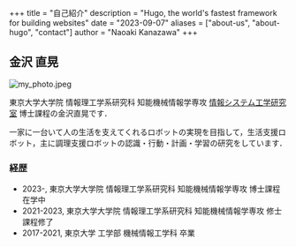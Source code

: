 +++
title = "自己紹介"
description = "Hugo, the world's fastest framework for building websites"
date = "2023-09-07"
aliases = ["about-us", "about-hugo", "contact"]
author = "Naoaki Kanazawa"
+++

## 金沢 直晃

![my_photo.jpeg](../../images/my_dream_crop.jpg)

東京大学大学院 情報理工学系研究科 知能機械情報学専攻 [情報システム工学研究室](http://www.jsk.t.u-tokyo.ac.jp/ ) 博士課程の金沢直晃です．

一家に一台いて人の生活を支えてくれるロボットの実現を目指して，生活支援ロボット，主に調理支援ロボットの認識・行動・計画・学習の研究をしています．

### 経歴
* 2023-, 東京大学大学院 情報理工学系研究科 知能機械情報学専攻 博士課程在学中
* 2021-2023, 東京大学大学院 情報理工学系研究科 知能機械情報学専攻 修士課程修了
* 2017-2021, 東京大学 工学部 機械情報工学科 卒業

